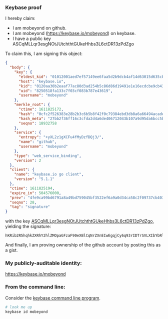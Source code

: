 ### Keybase proof

I hereby claim:

  * I am mobeyond on github.
  * I am mobeyond (https://keybase.io/mobeyond) on keybase.
  * I have a public key ASCqMLLqr3esgNOtJUtchthtGUkeHhbs3L6ctDR13zPdZgo

To claim this, I am signing this object:

```json
{
  "body": {
    "key": {
      "eldest_kid": "01012001aed7ef57149ee6faa5d2b9dcb4af14d63015d635cbd06c1aab551b2606b80a",
      "host": "keybase.io",
      "kid": "0120aa30b2eaaf77ac80d3ad254b5c86d86d19491e1e16ecdcbe9cb43475df33dd660a",
      "uid": "8250518fa133c7f03cf083b787e43619",
      "username": "mobeyond"
    },
    "merkle_root": {
      "ctime": 1611825172,
      "hash": "0cfc2f526383e28b2b3c6b5b8f42f0c79384ebd3db8a6a66494acade652d9b9a53648182e43fb0e2f2f9a1ac5d957eb55c6800a1ddd878fd1eebc2ed3bf24de8",
      "hash_meta": "27bb2f36ff16c3cfda2d4a6de406712043b107a9d95da6bcc5b9b6fa7d6e13c6",
      "seqno": 18932758
    },
    "service": {
      "entropy": "+yXL2z1gXCFu4fMyDzfDQj3/",
      "name": "github",
      "username": "mobeyond"
    },
    "type": "web_service_binding",
    "version": 2
  },
  "client": {
    "name": "keybase.io go client",
    "version": "5.1.1"
  },
  "ctime": 1611825194,
  "expire_in": 504576000,
  "prev": "4fe9ca99bd6791a8a49bd759045bf3522ef6a9a0d34ca58c2f09737cb4035c34",
  "seqno": 28,
  "tag": "signature"
}
```

with the key [ASCqMLLqr3esgNOtJUtchthtGUkeHhbs3L6ctDR13zPdZgo](https://keybase.io/mobeyond), yielding the signature:

```
hKRib2R5hqhkZXRhY2hlZMOpaGFzaF90eXBlCqNrZXnEIwEgqjCy6q93rIDTrSVLXIbYbRlJHh4W7Ny+nLQ0dd8z3WYKp3BheWxvYWTESpcCHMQgT+nKmb1nkaikm9dZBFvzUi72qaDTTKWMLwlzfLQDXDTEIA+b+edjDzp23yb6gj8l3xLq/0lru/nKtDs4M+cvTIONAgHCo3NpZ8RAWR5JaK/eKED3G4g39f4Ja/w01jFuL3KqWwNL5kN5Zd04uqkuwXQaAQspPAwrDCLAI7dh1FlFeo9UY8FNQ+dnA6hzaWdfdHlwZSCkaGFzaIKkdHlwZQildmFsdWXEINOF8WPZhub8POTZeEjGTHMpDgaNh2dKOyS+coHxSrfyo3RhZ80CAqd2ZXJzaW9uAQ==

```

And finally, I am proving ownership of the github account by posting this as a gist.

### My publicly-auditable identity:

https://keybase.io/mobeyond

### From the command line:

Consider the [keybase command line program](https://keybase.io/download).

```bash
# look me up
keybase id mobeyond
```
